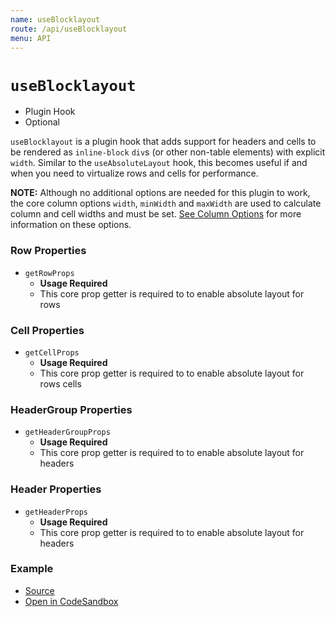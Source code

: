 ```yaml
---
name: useBlocklayout
route: /api/useBlocklayout
menu: API
---
```


# `useBlocklayout`

- Plugin Hook
- Optional

`useBlocklayout` is a plugin hook that adds support for headers and cells to be rendered as `inline-block` `div`s (or other non-table elements) with explicit `width`. Similar to the `useAbsoluteLayout` hook, this becomes useful if and when you need to virtualize rows and cells for performance.

**NOTE:** Although no additional options are needed for this plugin to work, the core column options `width`, `minWidth` and `maxWidth` are used to calculate column and cell widths and must be set. [See Column Options](#column-options) for more information on these options.

### Row Properties

- `getRowProps`
  - **Usage Required**
  - This core prop getter is required to to enable absolute layout for rows

### Cell Properties

- `getCellProps`
  - **Usage Required**
  - This core prop getter is required to to enable absolute layout for rows cells

### HeaderGroup Properties

- `getHeaderGroupProps`
  - **Usage Required**
  - This core prop getter is required to to enable absolute layout for headers

### Header Properties

- `getHeaderProps`
  - **Usage Required**
  - This core prop getter is required to to enable absolute layout for headers

### Example

- [Source](https://github.com/tannerlinsley/react-table/tree/master/examples/block-layout)
- [Open in CodeSandbox](https://codesandbox.io/s/github/tannerlinsley/react-table/tree/master/examples/block-layout)
